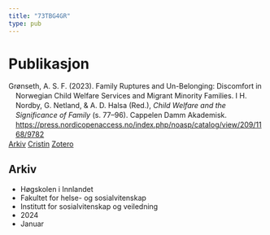 ```yaml
---
title: "73TBG4GR"
type: pub
---
```

<h1>Publikasjon</h1>
<article id="csl-bib-container-73TBG4GR" class="csl-bib-container">
  <div class="csl-bib-body" style="line-height: 1.35; padding-left: 1em; text-indent:-1em;">
  <div class="csl-entry">Gr&#xF8;nseth, A. S. F. (2023). Family Ruptures and Un-Belonging: Discomfort in Norwegian Child Welfare Services and Migrant Minority Families. I H. Nordby, G. Netland, &amp; A. D. Halsa (Red.), <i>Child Welfare and the Significance of Family</i> (s. 77&#x2013;96). Cappelen Damm Akademisk. <a href="https://press.nordicopenaccess.no/index.php/noasp/catalog/view/209/1168/9782">https://press.nordicopenaccess.no/index.php/noasp/catalog/view/209/1168/9782</a></div>
</div>
  <div class="csl-bib-buttons">
    <a href="#taxonomy-article-73TBG4GR" class="csl-bib-button">Arkiv</a>
    <a href="https://app.cristin.no/results/show.jsf?id=2235365" alt="Cristin URL" class="csl-bib-button">Cristin</a>
    <a href="http://zotero.org/groups/5402882/items/73TBG4GR" alt="Zotero URL" class="csl-bib-button">Zotero</a>
  </div>
  <div id="csl-bib-meta-container-73TBG4GR"></div>
</article>
<div id="csl-bib-meta-73TBG4GR" class="csl-bib-meta">
  <article id="taxonomy-article-73TBG4GR" class="taxonomy-article">
    <h1>Arkiv</h1>
    <ul>
      <li>Høgskolen i Innlandet</li>
      <li>Fakultet for helse- og sosialvitenskap</li>
      <li>Institutt for sosialvitenskap og veiledning</li>
      <li>2024</li>
      <li>Januar</li>
    </ul>
  </article>
</div>
